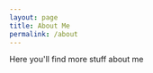```yaml
---
layout: page
title: About Me
permalink: /about
---
```


<div id="main">
  <section>
    <p>Here you'll find more stuff about me</p>
  </section>
</div>
